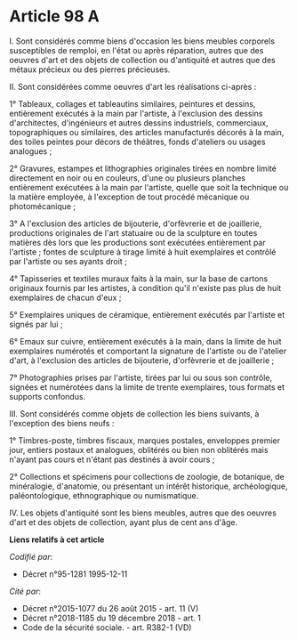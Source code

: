 # Article 98 A

I. Sont considérés comme biens d'occasion les biens meubles corporels susceptibles de remploi, en l'état ou après réparation,
autres que des oeuvres d'art et des objets de collection ou d'antiquité et autres que des métaux précieux ou des pierres
précieuses.

II. Sont considérées comme oeuvres d'art les réalisations ci-après :

1° Tableaux, collages et tableautins similaires, peintures et dessins, entièrement exécutés à la main par l'artiste, à
l'exclusion des dessins d'architectes, d'ingénieurs et autres dessins industriels, commerciaux, topographiques ou similaires,
des articles manufacturés décorés à la main, des toiles peintes pour décors de théâtres, fonds d'ateliers ou usages
analogues ;

2° Gravures, estampes et lithographies originales tirées en nombre limité directement en noir ou en couleurs, d'une ou
plusieurs planches entièrement exécutées à la main par l'artiste, quelle que soit la technique ou la matière employée, à
l'exception de tout procédé mécanique ou photomécanique ;

3° A l'exclusion des articles de bijouterie, d'orfèvrerie et de joaillerie, productions originales de l'art statuaire ou de
la sculpture en toutes matières dès lors que les productions sont exécutées entièrement par l'artiste ; fontes de sculpture à
tirage limité à huit exemplaires et contrôlé par l'artiste ou ses ayants droit ;

4° Tapisseries et textiles muraux faits à la main, sur la base de cartons originaux fournis par les artistes, à condition
qu'il n'existe pas plus de huit exemplaires de chacun d'eux ;

5° Exemplaires uniques de céramique, entièrement exécutés par l'artiste et signés par lui ;

6° Emaux sur cuivre, entièrement exécutés à la main, dans la limite de huit exemplaires numérotés et comportant la signature
de l'artiste ou de l'atelier d'art, à l'exclusion des articles de bijouterie, d'orfèvrerie et de joaillerie ;

7° Photographies prises par l'artiste, tirées par lui ou sous son contrôle, signées et numérotées dans la limite de trente
exemplaires, tous formats et supports confondus.

III. Sont considérés comme objets de collection les biens suivants, à l'exception des biens neufs :

1° Timbres-poste, timbres fiscaux, marques postales, enveloppes premier jour, entiers postaux et analogues, oblitérés ou bien
non oblitérés mais n'ayant pas cours et n'étant pas destinés à avoir cours ;

2° Collections et spécimens pour collections de zoologie, de botanique, de minéralogie, d'anatomie, ou présentant un intérêt
historique, archéologique, paléontologique, ethnographique ou numismatique.

IV. Les objets d'antiquité sont les biens meubles, autres que des oeuvres d'art et des objets de collection, ayant plus de
cent ans d'âge.

**Liens relatifs à cet article**

_Codifié par_:

  - Décret n°95-1281 1995-12-11

_Cité par_:

  - Décret n°2015-1077 du 26 août 2015 - art. 11 (V)
  - Décret n°2018-1185 du 19 décembre 2018 - art. 1
  - Code de la sécurité sociale. - art. R382-1 (VD)
